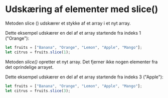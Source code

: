 # Udskæring af elementer med slice()
Metoden slice () udskærer et stykke af et array i et nyt array.

Dette eksempel udskærer en del af et array startende fra indeks 1 ("Orange"):

```js
let fruits = ["Banana", "Orange", "Lemon", "Apple", "Mango"];
let citrus = fruits.slice(1);
```
Metoden *slice()* opretter et nyt array. Det fjerner ikke nogen elementer fra det oprindelige arrayet.

Dette eksempel udskærer en del af et array startende fra indeks 3 ("Apple"):

```js
let fruits = ["Banana", "Orange", "Lemon", "Apple", "Mango"];
let citrus = fruits.slice(3);
```
